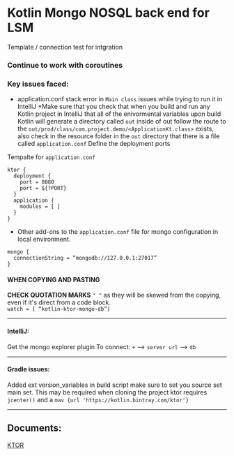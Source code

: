 # Kotlin Mongo NOSQL back end for LSM
Template / connection test for intgration

### Continue to work with coroutines
### Key issues faced: 

   * application.conf stack error in `Main class` issues while trying to run it in IntelliJ
      *Make sure that you check that when you build and run any Kotlin project in IntelliJ that all of the enivormental variables upon build Kotlin will generate a directory called `out` inside of out follow the route to the `out/prod/class/com.project.demo/<ApplicationKt.class>` exists, also check in the resource folder in the `out` directory that there is a file called `application.conf` Define the deployment ports


Tempalte for `application.conf`

```
ktor {
  deployment {
    port = 8080
    port = ${?PORT}
  }
  application {
    modules = [ ]
  }
}
```


   * Other add-ons to the `application.conf` file for mongo configuration in local environment.

```
mongo {
  connectionString = “mongodb://127.0.0.1:27017”
}
```

#### WHEN COPYING AND PASTING
**CHECK QUOTATION MARKS**  `" "` as they will be skewed from the copying, even if it's direct from a code block. \
`watch = [ “kotlin-ktor-mongo-db”]`

---
#### IntelliJ: 
Get the mongo explorer plugin
To connect: 
    `+` --> `server url` --> `db` 
    
---
#### Gradle issues:

Added ext version_variables in build script
make sure to set you source set main set. This may be required when cloning the project
ktor requires `jcenter()` and a `mav {url 'https://kotlin.bintray.com/ktor'}`

---

## Documents:
[KTOR](https://ktor.io/servers/configuration)
